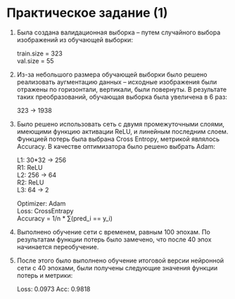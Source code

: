 # Практическое задание (1)


1.  Была создана валидационная выборка – путем случайного выбора изображений из обучающей выборки:

    train.size = 323    
    val.size = 55   

2.	Из-за небольшого размера обучающей выборки было решено реализовать аугментацию данных – исходные изображения были отражены по горизонтали, вертикали, были повернуты. В результате таких преобразований, обучающая выборка была увеличена в 6 раз: 

    323 -> 1938

3.	Было решено использовать сеть с двумя промежуточными слоями, имеющими функцию активации ReLU, и линейным последним слоем. Функцией потерь была выбрана Cross Entropy, метрикой являлось Accuracy. В качестве оптимизатора было решено выбрать Adam:

    L1: 30*32 -> 256    
    R1: ReLU    
    L2: 256 -> 64   
    R2: ReLU    
    L3: 64 -> 2   

    Optimizer: Adam   
    Loss: CrossEntrapy    
    Accuracy = 1/n * ∑(pred_i == y_i)   

4.	Выполнено обучение сети с временем, равным 100 эпохам.
По результатам функции потерь было замечено, что после 40 эпох начинается переобучение.

5.	После этого было выполнено обучение итоговой версии нейронной сети с 40 эпохами, были получены следующие значения функции потерь и метрики:

    Loss: 0.0973
    Acc: 0.9818
